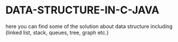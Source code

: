 # DATA-STRUCTURE-IN-C-JAVA
here you can find some of the solution about data structure including (linked list, stack, queues, tree, graph etc.)
